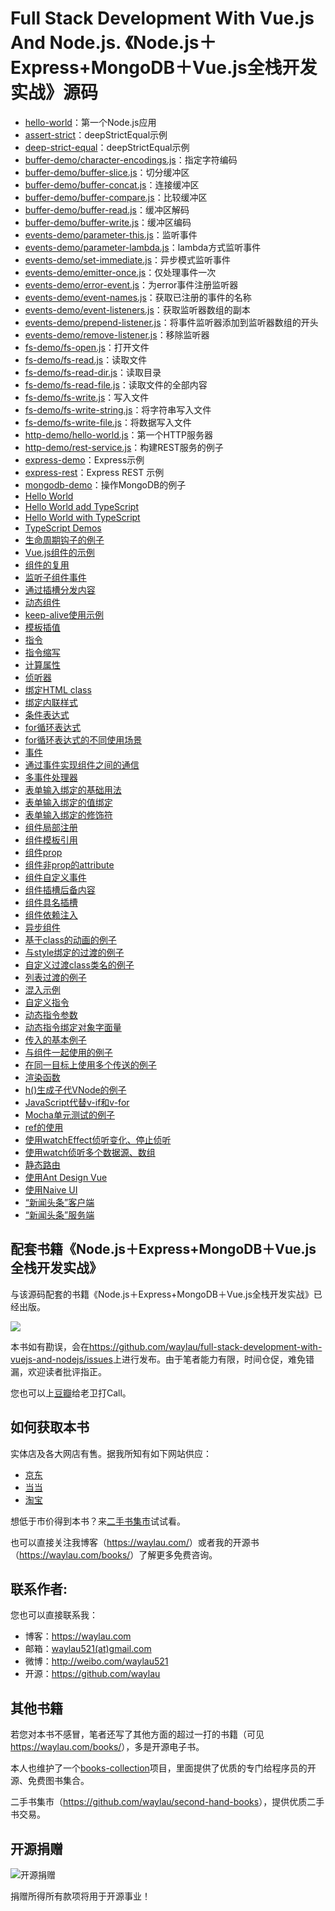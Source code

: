 # Full Stack Development With Vue.js And Node.js. 《Node.js＋Express+MongoDB＋Vue.js全栈开发实战》源码

* [hello-world](samples/node-samples/hello-world)：第一个Node.js应用
* [assert-strict](samples/node-samples/assert-strict)：deepStrictEqual示例
* [deep-strict-equal](samples/node-samples/deep-strict-equal/)：deepStrictEqual示例
* [buffer-demo/character-encodings.js](samples/node-samples/buffer-demo/character-encodings.js)：指定字符编码
* [buffer-demo/buffer-slice.js](samples/node-samples/buffer-demo/buffer-slice.js)：切分缓冲区
* [buffer-demo/buffer-concat.js](samples/node-samples/buffer-demo/buffer-concat.js)：连接缓冲区
* [buffer-demo/buffer-compare.js](samples/node-samples/buffer-demo/buffer-compare.js)：比较缓冲区
* [buffer-demo/buffer-read.js](samples/node-samples/buffer-demo/buffer-read.js)：缓冲区解码
* [buffer-demo/buffer-write.js](samples/node-samples/buffer-demo/buffer-write.js)：缓冲区编码
* [events-demo/parameter-this.js](samples/node-samples/events-demo/parameter-this.js)：监听事件
* [events-demo/parameter-lambda.js](samples/node-samples/events-demo/parameter-lambda.js)：lambda方式监听事件
* [events-demo/set-immediate.js](samples/node-samples/events-demo/set-immediate.js)：异步模式监听事件
* [events-demo/emitter-once.js](samples/node-samples/events-demo/emitter-once.js)：仅处理事件一次
* [events-demo/error-event.js](samples/node-samples/events-demo/error-event.js)：为error事件注册监听器
* [events-demo/event-names.js](samples/node-samples/events-demo/event-names.js)：获取已注册的事件的名称
* [events-demo/event-listeners.js](samples/node-samples/events-demo/event-listeners.js)：获取监听器数组的副本
* [events-demo/prepend-listener.js](samples/node-samples/events-demo/prepend-listener.js)：将事件监听器添加到监听器数组的开头
* [events-demo/remove-listener.js](samples/node-samples/events-demo/remove-listener.js)：移除监听器
* [fs-demo/fs-open.js](samples/node-samples/fs-demo/fs-open.js)：打开文件
* [fs-demo/fs-read.js](samples/node-samples/fs-demo/fs-read.js)：读取文件
* [fs-demo/fs-read-dir.js](samples/node-samples/fs-demo/fs-read-dir.js)：读取目录
* [fs-demo/fs-read-file.js](samples/node-samples/fs-demo/fs-read-file.js)：读取文件的全部内容
* [fs-demo/fs-write.js](samples/node-samples/fs-demo/fs-write.js)：写入文件
* [fs-demo/fs-write-string.js](samples/node-samples/fs-demo/fs-write-string.js)：将字符串写入文件
* [fs-demo/fs-write-file.js](samples/node-samples/fs-demo/fs-write-file.js)：将数据写入文件
* [http-demo/hello-world.js](sampless/node-samples/http-demo/hello-world.js)：第一个HTTP服务器
* [http-demo/rest-service.js](sampless/node-samples/http-demo/rest-service.js)：构建REST服务的例子
* [express-demo](samples/express-samples/express-demo)：Express示例
* [express-rest](samples/express-samples/express-rest)：Express REST 示例
* [mongodb-demo](samples/mongodb-demo)：操作MongoDB的例子
* [Hello World](samples/vue-samples/hello-world)
* [Hello World add TypeScript](samples/vue-samples/hello-world-add-ts)
* [Hello World with TypeScript](samples/vue-samples/hello-world-with-ts)
* [TypeScript Demos](samples/vue-samples/typescript-demos)
* [生命周期钩子的例子](samples/vue-samples/vue-lifecycle)
* [Vue.js组件的示例](samples/vue-samples/basic-component)
* [组件的复用](samples/vue-samples/basic-component-reusable)
* [监听子组件事件](samples/vue-samples/listen-for-child-component-event)
* [通过插槽分发内容](samples/vue-samples/slot-to-serve-as-distribution-outlets-for-content)
* [动态组件](samples/vue-samples/dynamic-component)
* [keep-alive使用示例](samples/vue-samples/dynamic-component-with-keep-alive)
* [模板插值](samples/vue-samples/template-syntax-interpolation)
* [指令](samples/vue-samples/template-syntax-directive)
* [指令缩写](samples/tvue-samples/emplate-syntax-directive-shorthand)
* [计算属性](samples/vue-samples/computed-basic)
* [侦听器](samples/vue-samples/watch-basic)
* [绑定HTML class](samples/vue-samples/bind-class)
* [绑定内联样式](samples/vue-samples/bind-style)
* [条件表达式](samples/vue-samples/expression-conditional)
* [for循环表达式](samples/vue-samples/expression-for)
* [for循环表达式的不同使用场景](samples/vue-samples/expression-for-scene)
* [事件](samples/vue-samples/event-basic)
* [通过事件实现组件之间的通信](samples/vue-samples/event-communication)
* [多事件处理器](samples/vue-samples/event-muti)
* [表单输入绑定的基础用法](samples/vue-samples/form-input-binding)
* [表单输入绑定的值绑定](samples/vue-samples/form-input-binding-value-binding)
* [表单输入绑定的修饰符](samples/vue-samples/form-input-binding-modifier)
* [组件局部注册](samples/vue-samples/component-local-registration)
* [组件模板引用](samples/vue-samples/component-template-ref)
* [组件prop](samples/vue-samples/component-prop)
* [组件非prop的attribute](samples/vue-samples/component-attribute)
* [组件自定义事件](samples/vue-samples/component-custom-event)
* [组件插槽后备内容](samples/vue-samples/component-slot)
* [组件具名插槽](samples/vue-samples/component-slot-named)
* [组件依赖注入](samples/vue-samples/component-provide-inject)
* [异步组件](samples/vue-samples/component-async)
* [基于class的动画的例子](samples/vue-samples/transitions-class)
* [与style绑定的过渡的例子](samples/vue-samples/transitions-style)
* [自定义过渡class类名的例子](samples/vue-samples/transitions-custom-class)
* [列表过渡的例子](samples/vue-samples/transitions-list)
* [混入示例](samples/vue-samples/mixins-basic)
* [自定义指令](samples/vue-samples/directive-custom)
* [动态指令参数](samples/vue-samples/directive-dynamic-argument)
* [动态指令绑定对象字面量](samples/vue-samples/directive-object-literal)
* [传入的基本例子](samples/vue-samples/tteleport-basic)
* [与组件一起使用的例子](samples/vue-samples/teleport-with-component)
* [在同一目标上使用多个传送的例子](samples/vue-samples/teleport-muti)
* [渲染函数](samples/vue-samples/render-function)
* [h()生成子代VNode的例子](samples/vue-samples/render-function-children)
* [JavaScript代替v-if和v-for](samples/vue-samples/render-function-js-if-for)
* [Mocha单元测试的例子](samples/vue-samples/unit-test-mocha)
* [ref的使用](samples/vue-samples/reactivity-ref)
* [使用watchEffect侦听变化、停止侦听](samples/vue-samples/reactivity-computed-watcher-watcheffect)
* [使用watch侦听多个数据源、数组](samples/vue-samples/reactivity-computed-watcher-watch)
* [静态路由](samples/vue-samples/routing-basic)
* [使用Ant Design Vue](samples/vue-samples/ant-design-vue-button)
* [使用Naive UI](samples/vue-samples/naive-ui-button)
* [“新闻头条”客户端](samples/news-ui)
* [“新闻头条”服务端](samples/news-server)




## 配套书籍《Node.js＋Express+MongoDB＋Vue.js全栈开发实战》

与该源码配套的书籍《Node.js＋Express+MongoDB＋Vue.js全栈开发实战》已经出版。

![](images/nodejs.jpg)


本书如有勘误，会在<https://github.com/waylau/full-stack-development-with-vuejs-and-nodejs/issues>上进行发布。由于笔者能力有限，时间仓促，难免错漏，欢迎读者批评指正。

您也可以上[豆瓣](https://book.douban.com/subject/36250365/)给老卫打Call。


## 如何获取本书

实体店及各大网店有售。据我所知有如下网站供应：

* [京东](https://search.jd.com/Search?keyword=Node.js%EF%BC%8BExpress%2BMongoDB%EF%BC%8BVue.js%E5%85%A8%E6%A0%88%E5%BC%80%E5%8F%91%E5%AE%9E%E6%88%98&enc=utf-8&wq=&pvid=8046b5d561b0455ca8057286ebe69eeb)
* [当当](http://search.dangdang.com/?key=Node.js%A3%ABExpress%2BMongoDB%A3%ABVue.js%C8%AB%D5%BB%BF%AA%B7%A2%CA%B5%D5%BD&act=input)
* [淘宝](https://s.taobao.com/search?q=Node.js%2BExpress%2BMongoDB%2BVue.js%E5%85%A8%E6%A0%88%E5%BC%80%E5%8F%91%E5%AE%9E%E6%88%98&commend=all&ssid=s5-e&search_type=item&sourceId=tb.index&spm=a21bo.jianhua.201856-taobao-item.2&ie=utf8&initiative_id=tbindexz_20170306)



想低于市价得到本书？来[二手书集市](https://github.com/waylau/second-hand-books)试试看。


也可以直接关注我博客（<https://waylau.com/>）或者我的开源书（<https://waylau.com/books/>）了解更多免费咨询。





## 联系作者:

您也可以直接联系我：

* 博客：https://waylau.com
* 邮箱：[waylau521(at)gmail.com](mailto:waylau521@gmail.com)
* 微博：http://weibo.com/waylau521
* 开源：https://github.com/waylau


## 其他书籍

若您对本书不感冒，笔者还写了其他方面的超过一打的书籍（可见<https://waylau.com/books/>），多是开源电子书。

本人也维护了一个[books-collection](https://github.com/waylau/books-collection)项目，里面提供了优质的专门给程序员的开源、免费图书集合。

二手书集市（<https://github.com/waylau/second-hand-books>），提供优质二手书交易。

## 开源捐赠


![开源捐赠](https://waylau.com/images/showmethemoney-sm.jpg)

捐赠所得所有款项将用于开源事业！
